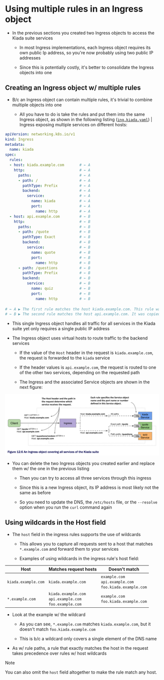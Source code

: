 # Using multiple rules in an Ingress object

* In the previous sections you created two Ingress objects to access the Kiada suite services

  * In most Ingress implementations, each Ingress object requires its own public Ip address, so you're now probably using two public IP addresses

  * Since this is potentially costly, it's better to consolidate the Ingress objects into one

## Creating an Ingress object w/ multiple rules

* B/c an Ingress object can contain multiple rules, it's trivial to combine multiple objects into one

  * All you have to do is take the rules and put them into the same Ingress object, as shown in the following listing ([`ing.kiada.yaml`](ing.kiada.yaml)) | Ingress exposing multiple services on different hosts:

```yaml
apiVersion: networking.k8s.io/v1
kind: Ingress
metadata:
  name: kiada
spec:
  rules:
  - host: kiada.example.com       # ← A
    http:                         # ← A
      paths:                      # ← A
      - path: /                   # ← A
        pathType: Prefix          # ← A
        backend:                  # ← A
          service:                # ← A
            name: kiada           # ← A
            port:                 # ← A
              name: http          # ← A
  - host: api.example.com         # ← B
    http:                         # ← B
      paths:                      # ← B
      - path: /quote              # ← B
        pathType: Exact           # ← B
        backend:                  # ← B
          service:                # ← B
            name: quote           # ← B
            port:                 # ← B
              name: http          # ← B
      - path: /questions          # ← B
        pathType: Prefix          # ← B
        backend:                  # ← B
          service:                # ← B
            name: quiz            # ← B
            port:                 # ← B
              name: http          # ← B

# ← A ▶︎ The first rule matches the host kiada.example.com. This rule was copied from the kiada-example-com Ingress object.
# ← B ▶︎ The second rule matches the host api.example.com. It was copied from api-example-com Ingress object.
```

* This single Ingress object handles all traffic for all services in the Kiada suite yet only requires a single public IP address

* The Ingress object uses virtual hosts to route traffic to the backend services

  * If the value of the `Host` header in the request is `kiada.example.com`, the request is forwarded to the `kiada` service

  * If the header values is `api.example.com`, the request is routed to one of the other two services, depending on the requested path

  * The Ingress and the associated Service objects are shown in the next figure:

![Fig. 1 An Ingress object covering all services of the Kiada suite](../../../../../img/kubernetes-in-action.demo/chpt12/create-ingress-objects/multiple-rules-in-an-ingress-object/diag01.png)

* You can delete the two Ingress objects you created earlier and replace them w/ the one in the previous listing

  * Then you can try to access all three services through this ingress

  * Since this is a new Ingress object, its IP address is most likely not the same as before

  * So you need to update the DNS, the `/etc/hosts` file, or the `--resolve` option when you run the `curl` command again

## Using wildcards in the Host field

* The `host` field in the ingress rules supports the use of wildcards

  * This allows you to capture all requests sent to a host that matches `*.example.com` and forward them to your services

  * Examples of using wildcards in the ingress rule's host field:

| **Host**            | **Matches request hosts**                                     | **Doesn't match**                                             |
|---------------------|---------------------------------------------------------------|---------------------------------------------------------------|
| `kiada.example.com` | `kiada.example.com`                                           | `example.com`<br>`api.example.com`<br>`foo.kiada.example.com` |
| `*.example.com`     | `kiada.example.com`<br>`api.example.com`<br>`foo.example.com` | `example.com`<br>`foo.kiada.example.com`                      |

* Look at the example w/ the wildcard

  * As you can see, `*.example.com` matches `kiada.example.com`, but it doesn't match `foo.kiada.example.com`

  * This is b/c a wildcard only covers a single element of the DNS name

* As w/ rule paths, a rule that exactly matches the host in the request takes precedence over rules w/ host wildcards

> [!NOTE]
> 
> You can also omit the `host` field altogether to make the rule match any host.
